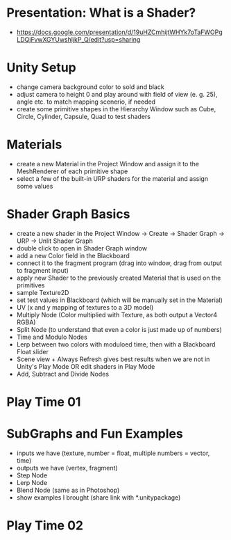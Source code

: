 # Presentation: What is a Shader?
- https://docs.google.com/presentation/d/19uHZCmhijtWHYk7oTaFWOPgLDQjFvwXGYUwshljkP_Q/edit?usp=sharing

# Unity Setup
- change camera background color to sold and black
- adjust camera to height 0 and play around with field of view (e. g. 25), angle etc. to match mapping scenerio, if needed
- create some primitive shapes in the Hierarchy Window such as Cube, Circle, Cylinder, Capsule, Quad to test shaders

# Materials
- create a new Material in the Project Window and assign it to the MeshRenderer of each primitive shape
- select a few of the built-in URP shaders for the material and assign some values

# Shader Graph Basics
- create a new shader in the Project Window -> Create -> Shader Graph -> URP -> Unlit Shader Graph
- double click to open in Shader Graph window
- add a new Color field in the Blackboard
- connect it to the fragment program (drag into window, drag from output to fragment input)
- apply new Shader to the previously created Material that is used on the primitives
- sample Texture2D
- set test values in Blackboard (which will be manually set in the Material)
- UV (x and y mapping of textures to a 3D model)
- Multiply Node (Color multiplied with Texture, as both output a Vector4 RGBA)
- Split Node (to understand that even a color is just made up of numbers)
- Time and Modulo Nodes
- Lerp between two colors with moduloed time, then with a Blackboard Float slider
- Scene view + Always Refresh gives best results when we are not in Unity's Play Mode OR edit shaders in Play Mode
- Add, Subtract and Divide Nodes

# Play Time 01

# SubGraphs and Fun Examples
- inputs we have (texture, number = float, multiple numbers = vector, time)
- outputs we have (vertex, fragment)
- Step Node
- Lerp Node
- Blend Node (same as in Photoshop)
- show examples I brought (share link with *.unitypackage)

# Play Time 02